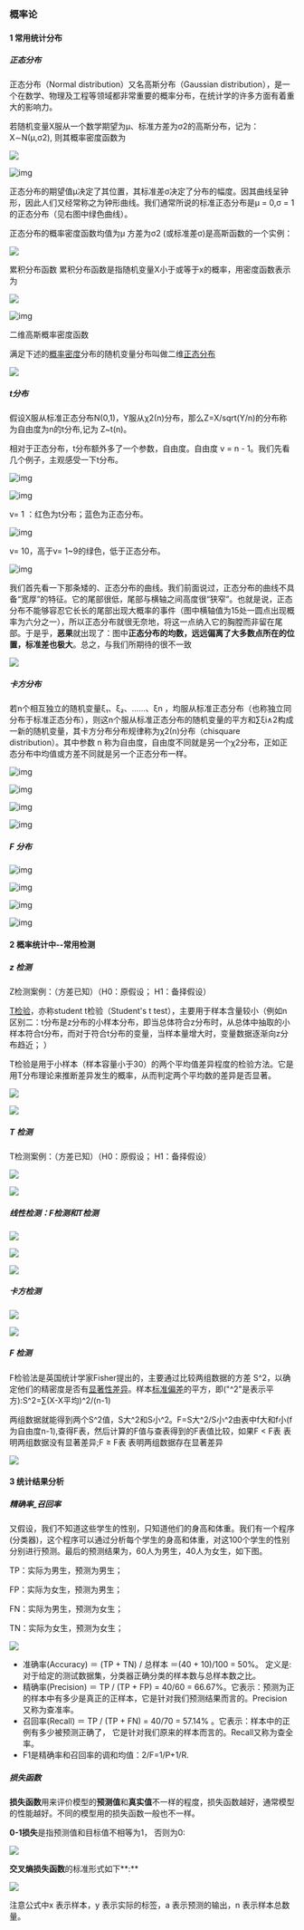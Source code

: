 ### 概率论

#### 1 常用统计分布

##### **正态分布**

 正态分布（Normal distribution）又名高斯分布（Gaussian distribution），是一个在数学、物理及工程等领域都非常重要的概率分布，在统计学的许多方面有着重大的影响力。 

若随机变量X服从一个数学期望为μ、标准方差为σ2的高斯分布，记为：X∼N(μ,σ2),
则其概率密度函数为

![](images/Snipaste_2020-11-17_15-27-02.png)

![img](images\20150319214933305.png)

正态分布的期望值μ决定了其位置，其标准差σ决定了分布的幅度。因其曲线呈钟形，因此人们又经常称之为钟形曲线。我们通常所说的标准正态分布是μ = 0,σ = 1的正态分布（见右图中绿色曲线）。


正态分布的概率密度函数均值为μ 方差为σ2 (或标准差σ)是高斯函数的一个实例：

![](images/Snipaste_2020-11-17_15-30-16.png)

累积分布函数
累积分布函数是指随机变量X小于或等于x的概率，用密度函数表示为

![](images/Snipaste_2020-11-17_15-31-10.png)

![img](images\20150319215129309.png)



二维高斯概率密度函数

满足下述的[概率密度](https://baike.baidu.com/item/概率密度)分布的随机变量分布叫做二维[正态分布](https://baike.baidu.com/item/正态分布)

![](images/Snipaste_2020-11-17_15-35-30.png)

##### **t分布**

假设X服从标准正态分布N(0,1)，Y服从χ2(n)分布，那么Z=X/sqrt(Y/n)的分布称为自由度为n的t分布,记为 Z~t(n)。

相对于正态分布，t分布额外多了一个参数，自由度。自由度 v = n - 1。我们先看几个例子，主观感受一下t分布。

![img](images\Tfenbu.png)

![img](images\Tfenbugailu.png)

v= 1 ：红色为t分布；蓝色为正态分布。

![img](images\formatpng.png)

v= 10，高于v= 1~9的绿色，低于正态分布。

![img](images\formatpng1.png)

我们首先看一下那条矮的、正态分布的曲线。我们前面说过，正态分布的曲线不具备“宽厚”的特征。它的尾部很低，尾部与横轴之间高度很“狭窄”。也就是说，正态分布不能够容忍它长长的尾部出现大概率的事件（图中横轴值为15处一圆点出现概率为六分之一），所以正态分布就很无奈地，将这一点纳入它的胸膛而非留在尾部。于是乎，**恶果**就出现了：图中**正态分布的均数，远远偏离了大多数点所在的位置，标准差也极大**。总之，与我们所期待的很不一致

![](images\Snipaste_2020-11-17_15-47-51.png)

##### **卡方分布**

若n个相互独立的随机变量ξ₁、ξ₂、……、ξn ，均服从标准正态分布（也称独立同分布于标准正态分布），则这n个服从标准正态分布的随机变量的平方和∑ξi∧2构成一新的随机变量，其卡方分布分布规律称为χ2(n)分布（chisquare distribution）。其中参数 n 称为自由度，自由度不同就是另一个χ2分布，正如正态分布中均值或方差不同就是另一个正态分布一样。

![img](images\kafan.png)

![img](images\kafangmidu.png)

![img](images\kanfangmidutu.png)

![img](images/Snipaste_2020-11-17_15-56-08.png)

##### **F 分布**

![img](images\Ffenbu.png)

![img](images\20190911172941899.png)

![img](images\Ffenbugailu.png)

![img](images\Ffenbuhanshu.png)

#### 2 概率统计中--常用检测

##### z 检测

 Z检测案例：（方差已知）（H0：原假设； H1：备择假设）

 <u>T检验</u>，亦称student t检验（Student's t test），主要用于样本含量较小（例如n区别二：t分布是z分布的小样本分布，即当总体符合z分布时，从总体中抽取的小样本符合t分布，而对于符合t分布的变量，当样本量增大时，变量数据逐渐向z分布趋近； ）

 T检验是用于小样本（样本容量小于30）的两个平均值差异程度的检验方法。它是用T分布理论来推断差异发生的概率，从而判定两个平均数的差异是否显著。 

![](images/Snipaste_2020-11-17_16-09-28.png)

![](images/Snipaste_2020-11-17_16-13-02.png)

##### T 检测 

 T检测案例：（方差已知）（H0：原假设； H1：备择假设）

![](images/Snipaste_2020-11-17_16-15-16.png)

![](images/Snipaste_2020-11-17_16-16-55.png)

##### 线性检测：F检测和T检测

![](images/Snipaste_2020-11-17_16-24-46.png)

![](images/Snipaste_2020-11-17_16-26-07.png)

![](images/Snipaste_2020-11-17_16-28-03.png)

##### 卡方检测

![](images/Snipaste_2020-11-17_16-34-13.png)

![](images/Snipaste_2020-11-17_16-36-12.png)

##### F 检测

F检验法是英国统计学家Fisher提出的，主要通过比较两组数据的方差 S^2，以确定他们的精密度是否有<u>显著性差异</u>。样本[标准偏差](https://baike.so.com/doc/1791919-1894890.html)的平方，即("^2"是表示平方):S^2=∑(X-X平均)^2/(n-1)

两组数据就能得到两个S^2值，S大^2和S小^2。F=S大^2/S小^2由表中f大和f小(f为自由度n-1),查得F表，然后计算的F值与查表得到的F表值比较，如果F < F表 表明两组数据没有显著差异;F ≥ F表 表明两组数据存在显著差异

![](images/Snipaste_2020-11-17_16-40-13.png)

#### 3 统计结果分析

##### 精确率_召回率

又假设，我们不知道这些学生的性别，只知道他们的身高和体重。我们有一个程序(分类器)，这个程序可以通过分析每个学生的身高和体重，对这100个学生的性别分别进行预测。最后的预测结果为，60人为男生，40人为女生，如下图。

TP：实际为男生，预测为男生；

FP：实际为女生，预测为男生；

FN：实际为男生，预测为女生；

TN：实际为女生，预测为女生；

![](images/Snipaste_2020-11-17_17-03-37.png)

- 准确率(Accuracy) ＝ (TP + TN) / 总样本 ＝(40 + 10)/100 = 50%。 定义是: 对于给定的测试数据集，分类器正确分类的样本数与总样本数之比。
- 精确率(Precision) ＝ TP / (TP + FP) = 40/60 =  66.67%。它表示：预测为正的样本中有多少是真正的正样本，它是针对我们预测结果而言的。Precision又称为查准率。
- 召回率(Recall) ＝ TP / (TP + FN) = 40/70 = 57.14% 。它表示：样本中的正例有多少被预测正确了， 它是针对我们原来的样本而言的。Recall又称为查全率。
- F1是精确率和召回率的调和均值：2/F=1/P+1/R.

##### 损失函数

 **损失函数**用来评价模型的**预测值**和**真实值**不一样的程度，损失函数越好，通常模型的性能越好。不同的模型用的损失函数一般也不一样。 

 **0-1损失**是指预测值和目标值不相等为1， 否则为0: 

![](images/Snipaste_2020-11-24_22-26-43.png)

 **交叉熵损失函数**的标准形式如下**:** 

![](images/Snipaste_2020-11-24_22-29-10.png)

 注意公式中x 表示样本，y 表示实际的标签，a 表示预测的输出，n 表示样本总数量。 